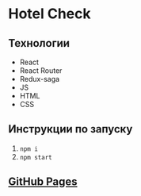 # Hotel Check

## Технологии

* React
* React Router
* Redux-saga
* JS
* HTML
* CSS

## Инструкции по запуску

1. `npm i`
2. `npm start`

## [GitHub Pages](https://vlrtyan.github.io/hotels)
